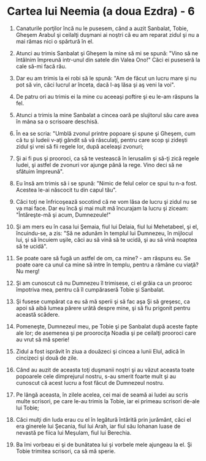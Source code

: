 # Cartea lui Neemia (a doua Ezdra) - 6

1. Canaturile porţilor încă nu le pusesem, când a auzit Sanbalat, Tobie, Gheşem Arabul şi ceilalţi duşmani ai noştri că eu am reparat zidul şi nu a mai rămas nici o spărtură în el. 

2. Atunci au trimis Sanbalat şi Gheşem la mine să mi se spună: "Vino să ne întâlnim împreună intr-unul din satele din Valea Ono!" Căci ei puseseră la cale să-mi facă rău. 

3. Dar eu am trimis la ei robi să le spună: "Am de făcut un lucru mare şi nu pot să vin, căci lucrul ar înceta, dacă l-aş lăsa şi aş veni la voi". 

4. De patru ori au trimis ei la mine cu aceeaşi poftire şi eu le-am răspuns la fel. 

5. Atunci a trimis la mine Sanbalat a cincea oară pe slujitorul său care avea în mâna sa o scrisoare deschisă. 

6. În ea se scria: "Umblă zvonul printre popoare şi spune şi Gheşem, cum că tu şi Iudeii v-aţi gândit să vă răsculaţi, pentru care scop şi zideşti zidul şi vrei să fii regele lor, după aceleaşi zvonuri; 

7. Şi ai fi pus şi prooroci, ca să te vestească în Ierusalim şi să-ţi zică regele Iudei, şi astfel de zvonuri vor ajunge până la rege. Vino deci să ne sfătuim împreună". 

8. Eu însă am trimis să i se spună: "Nimic de felul celor ce spui tu n-a fost. Acestea le-ai născocit tu din capul tău". 

9. Căci toţi ne înfricoşează socotind că ne vom lăsa de lucru şi zidul nu se va mai face. Dar eu încă şi mai mult mă încurajam la lucru şi ziceam: "Întăreşte-mă şi acum, Dumnezeule!" 

10. Şi am mers eu în casa lui Şemaia, fiul lui Delaia, fiul lui Mehetabeel, şi el, încuindu-se, a zis: "Să ne adunăm în templul lui Dumnezeu, în mijlocul lui, şi să încuiem uşile, căci au să vină să te ucidă, şi au să vină noaptea să te ucidă". 

11. Se poate oare să fugă un astfel de om, ca mine? - am răspuns eu. Se poate oare ca unul ca mine să intre în templu, pentru a rămâne cu viaţă? Nu merg! 

12. Şi am cunoscut că nu Dumnezeu îl trimisese, ci el grăia ca un prooroc împotriva mea, pentru că îl cumpăraseră Tobie şi Sanbalat. 

13. Şi fusese cumpărat ca eu să mă sperii şi să fac aşa Şi să greşesc, ca apoi să aibă lumea părere urâtă despre mine, şi să fiu prigonit pentru această scădere. 

14. Pomeneşte, Dumnezeul meu, pe Tobie şi pe Sanbalat după aceste fapte ale lor; de asemenea şi pe proorociţa Noadia şi pe ceilalţi prooroci care au vrut să mă sperie! 

15. Zidul a fost isprăvit în ziua a douăzeci şi cincea a lunii Elul, adică în cincizeci şi două de zile. 

16. Când au auzit de aceasta toţi duşmanii noştri şi au văzut aceasta toate popoarele cele dimprejurul nostru, s-au smerit foarte mult şi au cunoscut că acest lucru a fost făcut de Dumnezeul nostru. 

17. Pe lângă aceasta, în zilele acelea, cei mai de seamă ai Iudei au scris multe scrisori, pe care le-au trimis la Tobie, iar ei primeau scrisori de-ale lui Tobie; 

18. Căci mulţi din Iuda erau cu el în legătură întărită prin jurământ, căci el era ginerele lui Şecania, fiul lui Arah, iar fiul său Iohanan luase de nevastă pe fiica lui Meşulam, fiul lui Berechia. 

19. Ba îmi vorbeau ei şi de bunătatea lui şi vorbele mele ajungeau la el. Şi Tobie trimitea scrisori, ca să mă sperie. 

